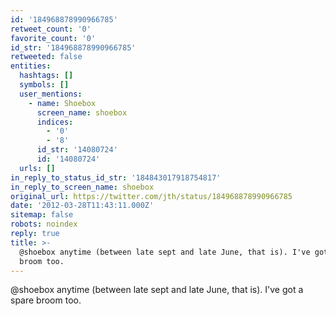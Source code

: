```yaml
---
id: '184968878990966785'
retweet_count: '0'
favorite_count: '0'
id_str: '184968878990966785'
retweeted: false
entities:
  hashtags: []
  symbols: []
  user_mentions:
    - name: Shoebox
      screen_name: shoebox
      indices:
        - '0'
        - '8'
      id_str: '14080724'
      id: '14080724'
  urls: []
in_reply_to_status_id_str: '184843017918754817'
in_reply_to_screen_name: shoebox
original_url: https://twitter.com/jth/status/184968878990966785
date: '2012-03-28T11:43:11.000Z'
sitemap: false
robots: noindex
reply: true
title: >-
  @shoebox anytime (between late sept and late June, that is). I've got a spare
  broom too.
---
```


@shoebox anytime (between late sept and late June, that is). I've got a spare broom too.